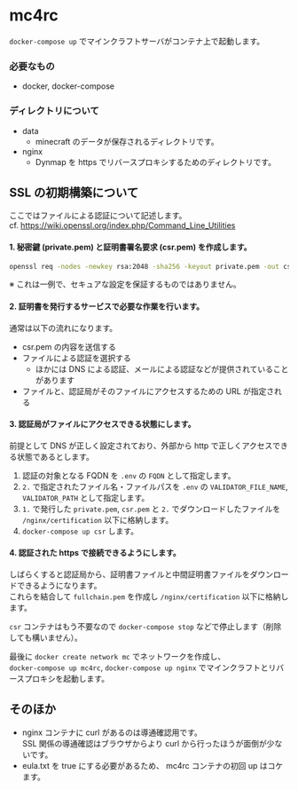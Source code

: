 # mc4rc

`docker-compose up` でマインクラフトサーバがコンテナ上で起動します。

### 必要なもの

- docker, docker-compose

### ディレクトリについて
- data
  - minecraft のデータが保存されるディレクトリです。
- nginx
  - Dynmap を https でリバースプロキシするためのディレクトリです。

## SSL の初期構築について

ここではファイルによる認証について記述します。  
cf. https://wiki.openssl.org/index.php/Command_Line_Utilities

#### 1. 秘密鍵 (private.pem) と証明書署名要求 (csr.pem) を作成します。

```bash
openssl req -nodes -newkey rsa:2048 -sha256 -keyout private.pem -out csr.pem
```
※ これは一例で、セキュアな設定を保証するものではありません。

#### 2. 証明書を発行するサービスで必要な作業を行います。
通常は以下の流れになります。

- csr.pem の内容を送信する
- ファイルによる認証を選択する
  - ほかには DNS による認証、メールによる認証などが提供されていることがあります
- ファイルと、認証局がそのファイルにアクセスするための URL が指定される

#### 3. 認証局がファイルにアクセスできる状態にします。

前提として DNS が正しく設定されており、外部から http で正しくアクセスできる状態であるとします。  
1. 認証の対象となる FQDN を `.env` の `FQDN` として指定します。
1. `2.` で指定されたファイル名・ファイルパスを `.env` の `VALIDATOR_FILE_NAME`, `VALIDATOR_PATH` として指定します。
1. `1.` で発行した `private.pem`, `csr.pem` と `2.` でダウンロードしたファイルを `/nginx/certification` 以下に格納します。
1. `docker-compose up csr` します。

#### 4. 認証された https で接続できるようにします。

しばらくすると認証局から、証明書ファイルと中間証明書ファイルをダウンロードできるようになります。  
これらを結合して `fullchain.pem` を作成し `/nginx/certification` 以下に格納します。

`csr` コンテナはもう不要なので `docker-compose stop` などで停止します（削除しても構いません）。

最後に `docker create network mc` でネットワークを作成し、  
`docker-compose up mc4rc`, `docker-compose up nginx` でマインクラフトとリバースプロキシを起動します。

## そのほか
- nginx コンテナに curl があるのは導通確認用です。  
SSL 関係の導通確認はブラウザからより curl から行ったほうが面倒が少ないです。
- eula.txt を true にする必要があるため、 mc4rc コンテナの初回 up はコケます。
